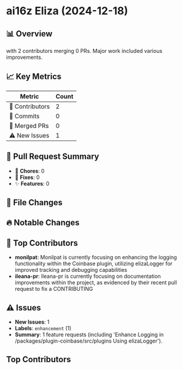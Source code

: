 # ai16z Eliza (2024-12-18)
    
## 📊 Overview
with 2 contributors merging 0 PRs. Major work included various improvements.

## 📈 Key Metrics
| Metric | Count |
|---------|--------|
| 👥 Contributors | 2 |
| 📝 Commits | 0 |
| 🔄 Merged PRs | 0 |
| ⚠️ New Issues | 1 |

## 🔄 Pull Request Summary
- 🧹 **Chores**: 0
- 🐛 **Fixes**: 0
- ✨ **Features**: 0

## 📁 File Changes


## 🔥 Notable Changes


## 👥 Top Contributors
- **monilpat**: Monilpat is currently focusing on enhancing the logging functionality within the Coinbase plugin, utilizing elizaLogger for improved tracking and debugging capabilities
- **ileana-pr**: Ileana-pr is currently focusing on documentation improvements within the project, as evidenced by their recent pull request to fix a CONTRIBUTING

## ⚠️ Issues
- **New Issues**: 1
- **Labels**: `enhancement` (1)
- **Summary**: 1 feature requests (including 'Enhance Logging in /packages/plugin-coinbase/src/plugins Using elizaLogger').

## Top Contributors
